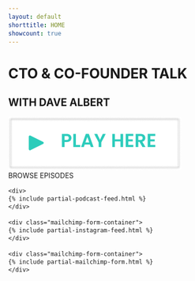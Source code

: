```yaml
---
layout: default
shorttitle: HOME
showcount: true
---
```


<div class="hero-wrapper">
	<div class="hero">
        <div class="hero-text">
            <div class="hero-title">
                <h1>CTO &AMP; CO-FOUNDER TALK</h1>
            </div>
            <div class="hero-subtitle">
                <h2>WITH DAVE ALBERT</h2>
            </div>
            <div>
                <a href="/cto-and-co-founder-talk-with-dave-albert/">
                    <img src="/images/hero-button-image.png" alt="Play episodes now" />
                </a>
            </div>
        </div>
	</div>
</div>

<div class="inside-container">
    <div class="sub-heading">
        <span class="ink">BROWSE</span>
        <span class="green">EPISODES</span>
    </div>

    <div>
    {% include partial-podcast-feed.html %}
    </div>

    <div class="mailchimp-form-container">
    {% include partial-instagram-feed.html %}
    </div>

    <div class="mailchimp-form-container">
    {% include partial-mailchimp-form.html %}
    </div>

</div>

<!--Hi, I'm Dave Albert the CTO of [Medit](https://medit.online) and the host of [CTO and Co-Founder Talk with Dave Albert](/cto-and-co-founder-talk-with-dave-albert)-->

<!--I've been working in IT, Software Development, and Systems Administration/Ops/SRE for over 20 years. I still love doing it and talking about it.-->

<!--Recently almost all new content is coming in the [podcast](/cto-and-co-founder-talk-with-dave-albert).  If you would like to make a suggestion or if you have something intersting to discuss and would like to be a guest, email me at podcast@dave-albert.com-->

<!--~ Dave-->

<!--<i>3rd December 2018</i>-->




<!--If you want more of me you can find me on the following platforms:-->

<!--{% include contact.md %}-->

<!--My old school [textfiles](/textfiles/)-->

<!--What I'm up to [Now](/now)-->

<!--Visits to this page: <span style="font-weight: bold;" id="counter">???</span> -- <i>90's stlye</i> :P <i>(built with an AWS Lambda)-->





